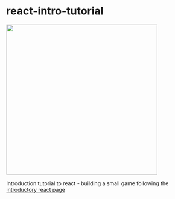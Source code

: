 # react-intro-tutorial
<p>
<img src="https://reactjs.org/logo-og.png" width=400>
</p>

Introduction tutorial to react - building a small game following the [introductory react page](https://reactjs.org/tutorial/tutorial.html)
